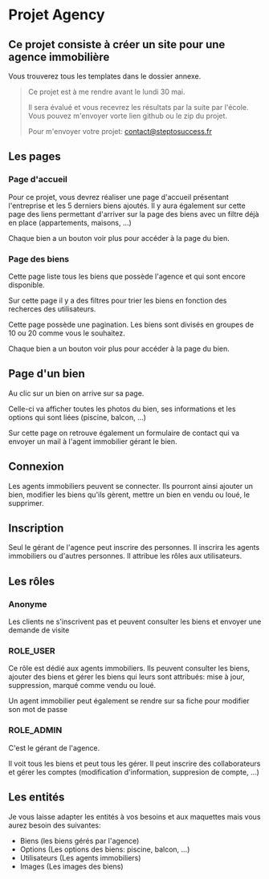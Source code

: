 # Projet Agency
## Ce projet consiste à créer un site pour une agence immobilière
Vous trouverez tous les templates dans le dossier annexe.

> Ce projet est à me rendre avant le lundi 30 mai.
>
> Il sera évalué et vous recevrez les résultats par la suite par l'école.
> Vous pouvez m'envoyer vorte lien github ou le zip du projet.
>
> Pour m'envoyer votre projet: contact@steptosuccess.fr

## Les pages

### Page d'accueil
Pour ce projet, vous devrez réaliser une page d'accueil présentant l'entreprise et les 5 derniers biens ajoutés. Il y aura également sur cette page des liens permettant d'arriver sur la page des biens avec un filtre déjà en place (appartements, maisons, ...)

Chaque bien a un bouton voir plus pour accéder à la page du bien.

### Page des biens

Cette page liste tous les biens que possède l'agence et qui sont encore disponible.

Sur cette page il y a des filtres pour trier les biens en fonction des recherces des utilisateurs.

Cette page possède une pagination. Les biens sont divisés en groupes de 10 ou 20 comme vous le souhaitez.

Chaque bien a un bouton voir plus pour accéder à la page du bien.

## Page d'un bien

Au clic sur un bien on arrive sur sa page.

Celle-ci va afficher toutes les photos du bien, ses informations et les options qui sont liées (piscine, balcon, ...)

Sur cette page on retrouve également un formulaire de contact qui va envoyer un mail à l'agent immobilier gérant le bien.

## Connexion

Les agents immobiliers peuvent se connecter. Ils pourront ainsi ajouter un bien, modifier les biens qu'ils gèrent, mettre un bien en vendu ou loué, le supprimer.

## Inscription

Seul le gérant de l'agence peut inscrire des personnes. Il inscrira les agents immobiliers ou d'autres personnes. Il attribue les rôles aux utilisateurs.

## Les rôles

### Anonyme

Les clients ne s'inscrivent pas et peuvent consulter les biens et envoyer une demande de visite

### ROLE_USER

Ce rôle est dédié aux agents immobiliers. Ils peuvent consulter les biens, ajouter des biens et gérer les biens qui leurs sont attribués: mise à jour, suppression, marqué comme vendu ou loué.

Un agent immobilier peut également se rendre sur sa fiche pour modifier son mot de passe

### ROLE_ADMIN

C'est le gérant de l'agence.

Il voit tous les biens et peut tous les gérer.
Il peut inscrire des collaborateurs et gérer les comptes (modification d'information, suppresion de compte, ...)

## Les entités

Je vous laisse adapter les entités à vos besoins et aux maquettes mais vous aurez besoin des suivantes:

- Biens (les biens gérés par l'agence)
- Options (Les options des biens: piscine, balcon, ...)
- Utilisateurs (Les agents immobiliers)
- Images (Les images des biens)

